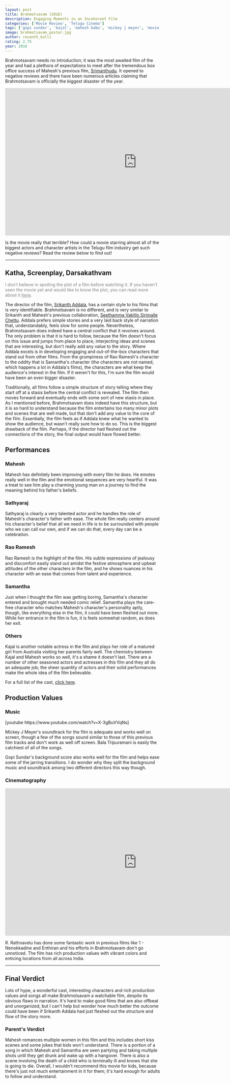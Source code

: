 ```yaml
---
layout: post
title: Brahmotsavam (2016)
description: Engaging Moments in an Incoherent Film
categories: ['Movie Review', 'Telugu Cinema']
tags: ['gopi sunder', 'kajal', 'mahesh babu', 'mickey j meyer', 'movie review', 'pranitha', 'rao ramesh', 'rathnavelu', 'samantha', 'sathyaraj', 'srikanth addala', 'telugu']
image: brahmotsavam_poster.jpg
author: revanth_kolli
rating: 2.75
year: 2016
---
```


Brahmotsavam needs no introduction; it was the most awaited film of the year and had a plethora of expectations to meet after the tremendous box office success of Mahesh's previous film, <a href="https://en.wikipedia.org/wiki/Srimanthudu" target="_blank">Srimanthudu</a>. It opened to negative reviews and there have been numerous articles claiming that Brahmotsavam is officially the biggest disaster of the year.

<iframe width="853" height="480" src="https://www.youtube.com/embed/cWRYYZjCMgY" frameborder="0" allowfullscreen></iframe>

Is the movie really that terrible? How could a movie starring almost all of the biggest actors and character artists in the Telugu film industry get such negative reviews? Read the review below to find out!

<hr />

<h2><span class="review_header">Katha, Screenplay, Darsakathvam</span></h2>
<span style="color:#808080;">I don’t believe in spoiling the plot of a film before watching it. If you haven’t seen the movie yet and would like to know the plot, you can read more about it <a style="color:#808080;" href="http://www.imdb.com/title/tt5457722/plotsummary?ref_=tt_stry_pl" target="_blank">here</a>.</span>

The director of the film, <a href="https://en.wikipedia.org/wiki/Srikanth_Addala" target="_blank">Srikanth Addala</a>, has a certain style to his films that is very identifiable. Brahmotsavam is no different, and is very similar to Srikanth and Mahesh's previous collaboration, <a href="https://en.wikipedia.org/wiki/Seethamma_Vakitlo_Sirimalle_Chettu" target="_blank">Seethamma Vakitlo Sirimalle Chettu</a>. Addala prefers simple stories and a very laid back style of narration that, understandably, feels slow for some people. Nevertheless, Brahmotsavam does indeed have a central conflict that it revolves around. The only problem is that it is hard to follow, because the film doesn't focus on this issue and jumps from place to place, interjecting ideas and scenes that are interesting, but don't really add any value to the story. Where Addala excels is in developing engaging and out-of-the-box characters that stand out from other films. From the grumpiness of Rao Ramesh's character to the oddity that is Samantha's character (the characters are not named, which happens a lot in Addala's films), the characters are what keep the audience's interest in the film. If it weren't for this, I'm sure the film would have been an even bigger disaster.

Traditionally, all films follow a simple structure of story telling where they start off at a stasis before the central conflict is revealed. The film then moves forward and eventually ends with some sort of new stasis in place. As I mentioned before, Brahmotsavam does indeed have this structure, but it is so hard to understand because the film entertains too many minor plots and scenes that are well made, but that don't add any value to the core of the film. Essentially, the film feels as if Addala knew what he wanted to show the audience, but wasn't really sure how to do so. This is the biggest drawback of the film. Perhaps, if the director had fleshed out the connections of the story, the final output would have flowed better.
<h2><span class="review_header">Performances</span></h2>
<h3>Mahesh</h3>
Mahesh has definitely been improving with every film he does. He emotes really well in the film and the emotional sequences are very heartful. It was a treat to see him play a charming young man on a journey to find the meaning behind his father's beliefs.
<h3>Sathyaraj</h3>
Sathyaraj is clearly a very talented actor and he handles the role of Mahesh's character's father with ease. The whole film really centers around his character's belief that all we need in life is to be surrounded with people who we can call our own, and if we can do that, every day can be a celebration.
<h3>Rao Ramesh</h3>
Rao Ramesh is the highlight of the film. His subtle expressions of jealousy and discomfort easily stand out amidst the festive atmosphere and upbeat attitudes of the other characters in the film, and he shows nuances in his character with an ease that comes from talent and experience.
<h3>Samantha</h3>
Just when I thought the film was getting boring, Samantha's character entered and brought much needed comic relief. Samantha plays the care-free character who matches Mahesh's character's personality aptly, though, like everything else in the film, it could have been fleshed out more. While her entrance in the film is fun, it is feels somewhat random, as does her exit.
<h3>Others</h3>
Kajal is another notable actress in the film and plays her role of a matured girl from Australia visiting her parents fairly well. The chemistry between Kajal and Mahesh works so well, it's a shame it doesn't last. There are a number of other seasoned actors and actresses in this film and they all do an adequate job; the sheer quantity of actors and their solid performances make the whole idea of the film believable.

<span class="review_header">For a full list of the cast, <a href="https://en.wikipedia.org/wiki/Brahmotsavam_(film)#Cast" target="_blank">click here</a>.</span>
<h2><span class="review_header">Production Values</span></h2>
<h3>Music</h3>
[youtube https://www.youtube.com/watch?v=X-3gBuVVqNs]

Mickey J Meyer's soundtrack for the film is adequate and works well on screen, though a few of the songs sound similar to those of this previous film tracks and don't work as well off screen. Bala Tripuramani is easily the catchiest of all of the songs.

Gopi Sundar's background score also works well for the film and helps ease some of the jarring transitions. I do wonder why they split the background music and soundtrack among two different directors this way though.
<h3>Cinematography</h3>
<iframe width="853" height="480" src="https://www.youtube.com/embed/rFPWv2XIugc" frameborder="0" allowfullscreen></iframe>

R. Rathnavelu has done some fantastic work in previous films like 1 - Nenokkadine and Enthiran and his efforts in Brahmotsavam don't go unnoticed. The film has rich production values with vibrant colors and enticing locations from all across India.

<hr />

<h2><span class="review_header">Final Verdict</span></h2>
Lots of hype, a wonderful cast, interesting characters and rich production values and songs all make Brahmotsavam a watchable film, despite its obvious flaws in narration. It's hard to make good films that are also offbeat and unorganized, but I can't help but wonder how much better the outcome could have been if Srikanth Addala had just fleshed out the structure and flow of the story more.
<h3>Parent's Verdict</h3>
Mahesh romances multiple women in this film and this includes short kiss scenes and some jokes that kids won't understand. There is a portion of a song in which Mahesh and Samantha are seen partying and taking multiple shots until they get drunk and wake up with a hangover. There is also a scene involving the death of a child who is terminally ill and knows that she is going to die. Overall, I wouldn't recommend this movie for kids, because there's just not much entertainment in it for them; it's hard enough for adults to follow and understand.

